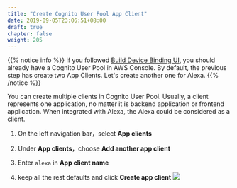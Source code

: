 ```yaml
---
title: "Create Cognito User Pool App Client"
date: 2019-09-05T23:06:51+08:00
draft: true
chapter: false
weight: 205
---
```


{{% notice info %}}
If you followed [Build Device Binding UI](/smart-home/1.build-device-ui/), you should already have 
a Cognito User Pool in AWS Console. By default, the previous step has create two App Clients. 
Let's create another one for Alexa.
{{% /notice %}}

You can create multiple clients in Cognito User Pool. Usually, a client represents one application, 
no matter it is backend application or frontend application. When integrated with Alexa, the Alexa 
could be considered as a client.

1. On the left navigation bar，select **App clients**

2. Under **App clients**，choose **Add another app client**

3. Enter `alexa` in **App client name** 

4. keep all the rest defaults and click **Create app client**
![](/images/smart-home/create-cup-client.png)



